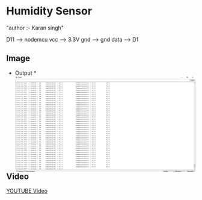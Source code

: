 # Humidity Sensor
"author :- Karan singh"

D11 -->   nodemcu
vcc --> 3.3V
gnd --> gnd
data --> D1 

## Image 
* Output
	*<img src="image/Output.png"  
alt="Output"  
style="float: left; margin-right: 10px;" />

## Video 
[YOUTUBE Video](https://youtu.be/iTkcsh4Na0w)
